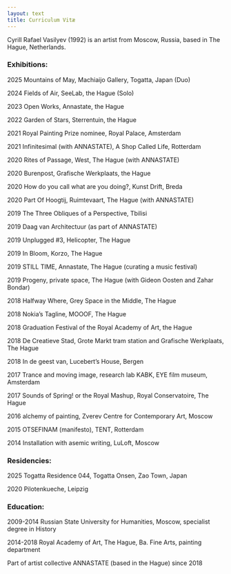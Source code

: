 ```yaml
---
layout: text
title: Curriculum Vitæ
---
```

Cyrill Rafael Vasilyev (1992) is an artist from Moscow, Russia, based in The Hague, Netherlands.


### Exhibitions:

2025 Mountains of May, Machiaijo Gallery, Togatta, Japan (Duo)

2024 Fields of Air, SeeLab, the Hague (Solo)

2023 Open Works,  Annastate, the Hague

2022 Garden of Stars, Sterrentuin, the Hague 

2021 Royal Painting Prize nominee, Royal Palace, Amsterdam

2021 Infinitesimal (with ANNASTATE), A Shop Called Life, Rotterdam

2020 Rites of Passage, West, The Hague (with ANNASTATE)

2020 Burenpost, Grafische Werkplaats, the Hague

2020 How do you call what are you doing?, Kunst Drift, Breda

2020 Part Of Hoogtij, Ruimtevaart, The Hague (with ANNASTATE)

2019 The Three Obliques of a Perspective, Tbilisi

2019 Daag van Architectuur (as part of ANNASTATE)

2019 Unplugged #3, Helicopter, The Hague

2019 In Bloom, Korzo, The Hague

2019 STILL TIME, Annastate, The Hague (curating a music festival)

2019 Progeny, private space, The Hague (with Gideon Oosten and Zahar Bondar)

2018 Halfway Where, Grey Space in the Middle, The Hague

2018 Nokia’s Tagline, MOOOF, The Hague

2018 Graduation Festival of the Royal Academy of Art, the Hague

2018 De Creatieve Stad, Grote Markt tram station and Grafische Werkplaats, The Hague

2018 In de geest van, Lucebert’s House, Bergen

2017 Trance and moving image, research lab KABK, EYE film museum, Amsterdam

2017 Sounds of Spring! or the Royal Mashup, Royal Conservatoire, The Hague

2016 alchemy of painting, Zverev Centre for Contemporary Art, Moscow

2015 OTSEFINAM (manifesto), TENT, Rotterdam

2014 Installation with asemic writing, LuLoft, Moscow


### Residencies:

2025 Togatta Residence 044, Togatta Onsen, Zao Town, Japan

2020 Pilotenkueche, Leipzig

### Education:

2009-2014 Russian State University for Humanities, Moscow, specialist degree in History

2014-2018 Royal Academy of Art, The Hague, Ba. Fine Arts, painting department

Part of artist collective ANNASTATE (based in the Hague) since 2018
